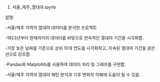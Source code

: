 1. 서울_제주_열대야.ipynb

설명:

-서울/제주 지역의 열대야 데이터를 분석한 프로젝트

-1923년부터 현재까지의 데이터를 바탕으로 연속적인 열대야 기간을 시각화함.

-가장 늦은 날짜를 기준으로 상위 10개 연도를 시각화하고, 지속된 열대야 기간을 굵은 선으로 강조함.

-Pandas와 Matplotlib를 사용하여 데이터 처리 및 그래프를 구현함.

-서울/제주 지역의 열대야 패턴 분석과 기후 변화의 이해에 도움이 될 수 있음.
